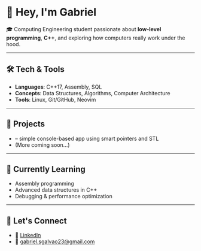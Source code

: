 # 👋 Hey, I'm Gabriel  

🎓 Computing Engineering student passionate about **low-level programming**, **C++**, and exploring how computers really work under the hood.  

---

## 🛠️ Tech & Tools
- **Languages**: C++17, Assembly, SQL  
- **Concepts**: Data Structures, Algorithms, Computer Architecture  
- **Tools**: Linux, Git/GitHub, Neovim  

---

## 📂 Projects
-  – simple console-based app using smart pointers and STL
- (More coming soon...)

---

## 🌱 Currently Learning
- Assembly programming  
- Advanced data structures in C++  
- Debugging & performance optimization  

---


## 🤝 Let's Connect
- 💼 [LinkedIn](www.linkedin.com/in/gabriel-santos-753479290)
- 📧 gabriel.sgalvao23@gmail.com  
